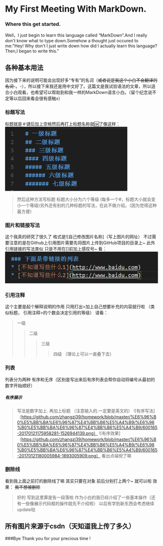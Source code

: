 # My First Meeting With MarkDown.
### Where this get started.
Well，I just begin to learn this language called “MarkDown”.And I really don't know what to type down.Somehow a thought just occured to me:"Hey! Why don't I just write down how did I actually learn this language?Then,I began to write this."
## 各种基本用法
 因为接下来的说明可能会出现好多“专有”的名词（~~或者说是我这个小白不会翻译的名词~~-。-），所以接下来我还是用中文好了。这篇文是我试验语法的文章，所以适合小白观看，也希望可以帮助到和我一样的MarkDown语言小白。（留个纪念说不定等以后回来看会很有感触x）
### 标题写法
 标题就是＃键后加上空格然后再打上标题名称就🆗了像这样：
 ![bb](https://github.com/zhangzj39/homework/blob/master/%E6%96%B0%E5%BB%BA%E6%96%87%E4%BB%B6%E5%A4%B9/bb.png)
 > 然后这种方法写标题 标题大小分为六个等级 (每多一个#，标题大小就会变小一个等级)另外还有别的几种标题的写法，在此不做介绍。（因为觉得这种最方便）
### 图片和链接写法
这个我真的研究了很久了 格式是![自己修改图片名称]（写上图片的网址） 不过需要注意的是在Github上引用图片需要先将图片上传到GitHub项目的目录上~
此外 引用链接的写法类似 只是不用在[]前加上感叹号~  看：
![cc](https://github.com/zhangzj39/homework/blob/master/%E6%96%B0%E5%BB%BA%E6%96%87%E4%BB%B6%E5%A4%B9/cc.png)
### 引用注释
这个主要是起个解释说明的作用 只用打出>加上自己想要补充的内容就行啦 （类似标题， 引用注释>的个数会决定引用的等级）
请看：
> 一级
>> 二级
>>> 三级
>>>> 四级 （理论上可以一直叠下去）
### 列表
列表分为两种 有序和无序（区别是写出来后有序列表会帮你自动将编号从最初的数字开始顺好）
##### 有序展示 
> 写法是数字加上. 再加上标题 （注意输入的.一定要是英文的）
![有序写法]（https://github.com/zhangzj39/homework/blob/master/%E6%96%B0%E5%BB%BA%E6%96%87%E4%BB%B6%E5%A4%B9/%E6%96%B0%E5%BB%BA%E6%96%87%E4%BB%B6%E5%A4%B9/600165-20170121175958281-1526944139.png）
![有序效果]
（https://github.com/zhangzj39/homework/blob/master/%E6%96%B0%E5%BB%BA%E6%96%87%E4%BB%B6%E5%A4%B9/%E6%96%B0%E5%BB%BA%E6%96%87%E4%BB%B6%E5%A4%B9/600165-20170121180005984-1893005909.png）
看出点端倪了嘛
### 删除线 
看到我上面之前打的删除线了嘛 其实只要在对象 前后分别打上两个~ 就可以啦 效果： ~~我不想被删除~~
> 好的 写到这里算是告一段落啦 作为小白的我已经介绍了一些基本操作（还有一些像展示代码框的操作就先不介绍啦） 以后有学到新东西会考虑继续update哒
## 所有图片来源于csdn（天知道我上传了多久）
###Bye Thank you for your precious time !
